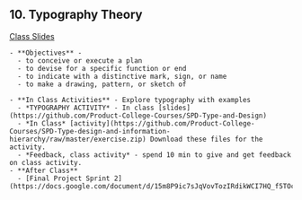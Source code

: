 <!--## 10. User Testing & Product Draft ([Class Slides](https://docs.google.com/presentation/d/1MZbpzXa8FvNHywv0IUrCDmazzcS8omLLOtmDBpy54T0/edit?usp=drive_web&ouid=102349547791146369642))- MITCHELL
  - **Objectives**
    - Improve the design of your product with User Testing
    - Design an unbiased user testing script to gain insights on how to improve your product
    - Run an unbiased user test
  - **In Class Activities** - Explore type with examples
    - *User Testing Activity* - conduct multiple user tests with other students in order to understand your product. [Slides](https://docs.google.com/presentation/d/1MZbpzXa8FvNHywv0IUrCDmazzcS8omLLOtmDBpy54T0/edit?usp=sharing)
  - **After Class** - 1) continue working on your SPD project with your partner.
  -->

## 10. Typography Theory  

[Class Slides](https://docs.google.com/presentation/d/1uzPL2sBMi7lrcT4lTPU4f8YpAnbI9W8k-OwQ0a5ptGo/edit#slide=id.g448915df68_2_0)

    - **Objectives** -
      - to conceive or execute a plan
      - to devise for a specific function or end
      - to indicate with a distinctive mark, sign, or name
      - to make a drawing, pattern, or sketch of

    - **In Class Activities** - Explore typography with examples
      - *TYPOGRAPHY ACTIVITY* - In class [slides](https://github.com/Product-College-Courses/SPD-Type-and-Design)
      - *In Class* [activity](https://github.com/Product-College-Courses/SPD-Type-design-and-information-hierarchy/raw/master/exercise.zip) Download these files for the activity.
      - *Feedback, class activity* - spend 10 min to give and get feedback on class activity.
    - **After Class**
      - [Final Project Sprint 2](https://docs.google.com/document/d/15m8P9ic7sJqVovTozIRdikWCI7HQ_f5TOc5qpqyiAYs/edit#)
